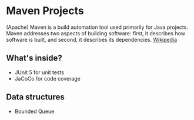 # Maven Projects
(Apache) Maven is a build automation tool used primarily for Java projects. Maven addresses two aspects of building software: first, it describes how software is built, and second, it describes its dependencies. [Wikipedia](https://en.wikipedia.org/wiki/Apache_Maven)

## What's inside?
- JUnit 5 for unit tests
- JaCoCo for code coverage

## Data structures
- Bounded Queue
